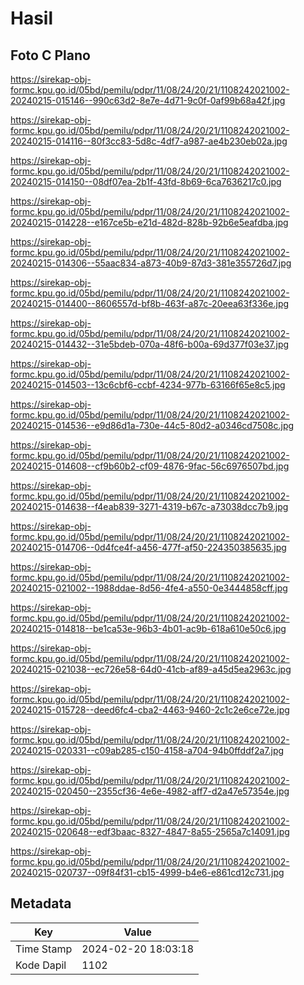 # Hasil

## Foto C Plano

https://sirekap-obj-formc.kpu.go.id/05bd/pemilu/pdpr/11/08/24/20/21/1108242021002-20240215-015146--990c63d2-8e7e-4d71-9c0f-0af99b68a42f.jpg

https://sirekap-obj-formc.kpu.go.id/05bd/pemilu/pdpr/11/08/24/20/21/1108242021002-20240215-014116--80f3cc83-5d8c-4df7-a987-ae4b230eb02a.jpg

https://sirekap-obj-formc.kpu.go.id/05bd/pemilu/pdpr/11/08/24/20/21/1108242021002-20240215-014150--08df07ea-2b1f-43fd-8b69-6ca7636217c0.jpg

https://sirekap-obj-formc.kpu.go.id/05bd/pemilu/pdpr/11/08/24/20/21/1108242021002-20240215-014228--e167ce5b-e21d-482d-828b-92b6e5eafdba.jpg

https://sirekap-obj-formc.kpu.go.id/05bd/pemilu/pdpr/11/08/24/20/21/1108242021002-20240215-014306--55aac834-a873-40b9-87d3-381e355726d7.jpg

https://sirekap-obj-formc.kpu.go.id/05bd/pemilu/pdpr/11/08/24/20/21/1108242021002-20240215-014400--8606557d-bf8b-463f-a87c-20eea63f336e.jpg

https://sirekap-obj-formc.kpu.go.id/05bd/pemilu/pdpr/11/08/24/20/21/1108242021002-20240215-014432--31e5bdeb-070a-48f6-b00a-69d377f03e37.jpg

https://sirekap-obj-formc.kpu.go.id/05bd/pemilu/pdpr/11/08/24/20/21/1108242021002-20240215-014503--13c6cbf6-ccbf-4234-977b-63166f65e8c5.jpg

https://sirekap-obj-formc.kpu.go.id/05bd/pemilu/pdpr/11/08/24/20/21/1108242021002-20240215-014536--e9d86d1a-730e-44c5-80d2-a0346cd7508c.jpg

https://sirekap-obj-formc.kpu.go.id/05bd/pemilu/pdpr/11/08/24/20/21/1108242021002-20240215-014608--cf9b60b2-cf09-4876-9fac-56c6976507bd.jpg

https://sirekap-obj-formc.kpu.go.id/05bd/pemilu/pdpr/11/08/24/20/21/1108242021002-20240215-014638--f4eab839-3271-4319-b67c-a73038dcc7b9.jpg

https://sirekap-obj-formc.kpu.go.id/05bd/pemilu/pdpr/11/08/24/20/21/1108242021002-20240215-014706--0d4fce4f-a456-477f-af50-224350385635.jpg

https://sirekap-obj-formc.kpu.go.id/05bd/pemilu/pdpr/11/08/24/20/21/1108242021002-20240215-021002--1988ddae-8d56-4fe4-a550-0e3444858cff.jpg

https://sirekap-obj-formc.kpu.go.id/05bd/pemilu/pdpr/11/08/24/20/21/1108242021002-20240215-014818--be1ca53e-96b3-4b01-ac9b-618a610e50c6.jpg

https://sirekap-obj-formc.kpu.go.id/05bd/pemilu/pdpr/11/08/24/20/21/1108242021002-20240215-021038--ec726e58-64d0-41cb-af89-a45d5ea2963c.jpg

https://sirekap-obj-formc.kpu.go.id/05bd/pemilu/pdpr/11/08/24/20/21/1108242021002-20240215-015728--deed6fc4-cba2-4463-9460-2c1c2e6ce72e.jpg

https://sirekap-obj-formc.kpu.go.id/05bd/pemilu/pdpr/11/08/24/20/21/1108242021002-20240215-020331--c09ab285-c150-4158-a704-94b0ffddf2a7.jpg

https://sirekap-obj-formc.kpu.go.id/05bd/pemilu/pdpr/11/08/24/20/21/1108242021002-20240215-020450--2355cf36-4e6e-4982-aff7-d2a47e57354e.jpg

https://sirekap-obj-formc.kpu.go.id/05bd/pemilu/pdpr/11/08/24/20/21/1108242021002-20240215-020648--edf3baac-8327-4847-8a55-2565a7c14091.jpg

https://sirekap-obj-formc.kpu.go.id/05bd/pemilu/pdpr/11/08/24/20/21/1108242021002-20240215-020737--09f84f31-cb15-4999-b4e6-e861cd12c731.jpg


## Metadata

| Key        | Value               |
| ---------- | ------------------- |
| Time Stamp | 2024-02-20 18:03:18 |
| Kode Dapil | 1102                |



